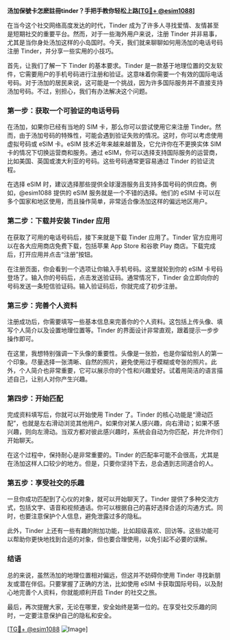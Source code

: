**汤加保號卡怎麽註冊tinder？手把手教你轻松上路[[TG💪+ @esim1088](https://t.me/s/esim1088)]**

在当今这个社交网络高度发达的时代，Tinder 成为了许多人寻找爱情、友情甚至是短期社交的重要平台。然而，对于一些海外用户来说，注册 Tinder 并非易事，尤其是当你身处汤加这样的小岛国时。今天，我们就来聊聊如何用汤加的电话号码注册 Tinder，并分享一些实用的小技巧。

首先，让我们了解一下 Tinder 的基本要求。Tinder 是一款基于地理位置的交友软件，它需要用户的手机号码进行注册和验证。这意味着你需要一个有效的国际电话号码。对于汤加的居民来说，这可能是一个挑战，因为许多国际服务并不直接支持汤加号码。不过，别担心，我们有办法解决这个问题。

### **第一步：获取一个可验证的电话号码**

在汤加，如果你已经有当地的 SIM 卡，那么你可以尝试使用它来注册 Tinder。然而，由于汤加号码的特殊性，可能会遇到验证失败的情况。这时，你可以考虑使用虚拟号码或 eSIM 卡。eSIM 技术近年来越来越普及，它允许你在不更换实体 SIM 卡的情况下切换运营商和服务。通过 eSIM，你可以选择支持国际服务的运营商，比如美国、英国或澳大利亚的号码。这些号码通常更容易通过 Tinder 的验证流程。

在选择 eSIM 时，建议选择那些提供全球漫游服务且支持多国号码的供应商。例如，@esim1088 提供的 eSIM 服务就是一个不错的选择。他们的 eSIM 卡可以在多个国家和地区使用，而且操作简单，非常适合像汤加这样的偏远地区用户。

### **第二步：下载并安装 Tinder 应用**

在获取了可用的电话号码后，接下来就是下载 Tinder 应用了。Tinder 官方应用可以在各大应用商店免费下载，包括苹果 App Store 和谷歌 Play 商店。下载完成后，打开应用并点击“注册”按钮。

在注册页面，你会看到一个选项让你输入手机号码。这里就轮到你的 eSIM 卡号码登场了。输入你的号码后，点击发送验证码。通常情况下，Tinder 会立即向你的号码发送一条短信验证码。输入验证码后，你就完成了初步注册。

### **第三步：完善个人资料**

注册成功后，你需要填写一些基本信息来完善你的个人资料。这包括上传头像、填写个人简介以及设置地理位置等。Tinder 的界面设计非常直观，跟着提示一步步操作即可。

在这里，我想特别强调一下头像的重要性。头像是一张脸，也是你留给别人的第一个印象。尽量选择一张清晰、自然的照片，避免使用过于模糊或夸张的照片。此外，个人简介也非常重要，它可以展示你的个性和兴趣爱好。试着用简洁的语言描述自己，让别人对你产生兴趣。

### **第四步：开始匹配**

完成资料填写后，你就可以开始使用 Tinder 了。Tinder 的核心功能是“滑动匹配”，也就是左右滑动浏览其他用户。如果你对某人感兴趣，向右滑动；如果不感兴趣，则向左滑动。当双方都对彼此感兴趣时，系统会自动为你匹配，并允许你们开始聊天。

在这个过程中，保持耐心是非常重要的。Tinder 的匹配率可能不会很高，尤其是在汤加这样人口较少的地方。但是，只要你坚持下去，总会遇到志同道合的人。

### **第五步：享受社交的乐趣**

一旦你成功匹配到了心仪的对象，就可以开始聊天了。Tinder 提供了多种交流方式，包括文字、语音和视频通话。你可以根据自己的喜好选择合适的沟通方式。同时，也要注意保护个人信息，避免泄露过多的隐私。

此外，Tinder 上还有一些有趣的附加功能，比如超级喜欢、回访等。这些功能可以帮助你更快地找到合适的对象，但也要合理使用，以免引起不必要的误解。

### **结语**

总的来说，虽然汤加的地理位置相对偏远，但这并不妨碍你使用 Tinder 寻找新朋友或潜在伴侣。只要掌握了正确的方法，比如使用 eSIM 卡获取国际号码，以及耐心地完善个人资料，你就能顺利开启 Tinder 的社交之旅。

最后，再次提醒大家，无论在哪里，安全始终是第一位的。在享受社交乐趣的同时，一定要注意保护自己的隐私和安全。

[[TG💪+ @esim1088](https://t.me/s/esim1088) ![Image](https://i.postimg.cc/4NQfJmqS/Snipaste-2025-05-13-00-14-12.png)]